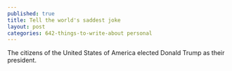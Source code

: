 ```yaml
---
published: true
title: Tell the world's saddest joke
layout: post
categories: 642-things-to-write-about personal
---
```


The citizens of the United States of America elected Donald Trump as their president.
